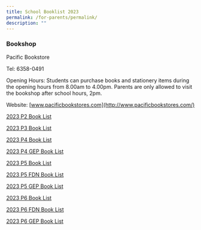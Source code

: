 ```yaml
---
title: School Booklist 2023
permalink: /for-parents/permalink/
description: ""
---
```

### **Bookshop**
Pacific Bookstore

Tel: 6358-0491

Opening Hours: Students can purchase books and stationery items during the opening hours from 8.00am to 4.00pm. Parents are only allowed to visit the bookshop after school hours, 2pm.

Website: [www.pacificbookstores.com](http://www.pacificbookstores.com/)

[2023 P2 Book List](/files/2023_Book_List/P2.pdf)

[2023 P3 Book List](/files/2023_Book_List/P3.pdf)

[2023 P4 Book List](/files/2023_Book_List/P4.pdf)

[2023 P4 GEP Book List](/files/2023_Book_List/P4_GEP.pdf)

[2023 P5 Book List](/files/2023_Book_List/P5.pdf)

[2023 P5 FDN Book List](/files/2023_Book_List/P5_FDN.pdf)

[2023 P5 GEP Book List](/files/2023_Book_List/P5_GEP.pdf)

[2023 P6 Book List](/files/2023_Book_List/P6.pdf)

[2023 P6 FDN Book List](/files/2023_Book_List/P6_FDN.pdf)

[2023 P6 GEP Book List](/files/2023_Book_List/P6_GEP.pdf)